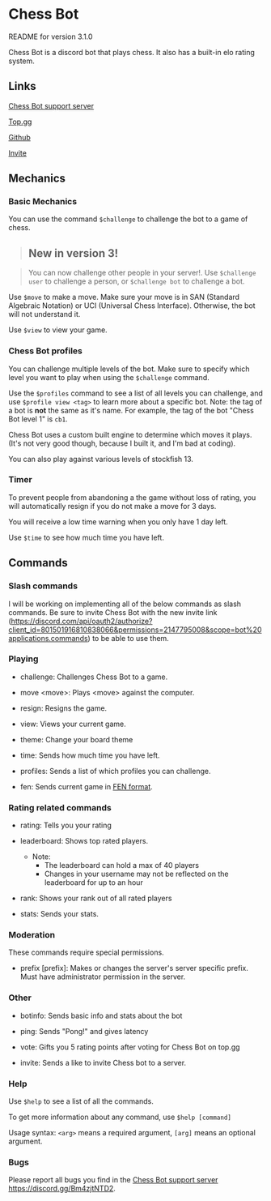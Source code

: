 # Chess Bot

README for version 3.1.0

Chess Bot is a discord bot that plays chess.
It also has a built-in elo rating system.

## Links

[Chess Bot support server](https://discord.gg/Bm4zjtNTD2)

[Top.gg](https://top.gg/bot/801501916810838066/vote)

[Github](https://github.com/jeffarjeffar/Chess_Bot)

[Invite](https://discord.com/api/oauth2/authorize?client_id=801501916810838066&permissions=2147795008&scope=bot%20applications.commands)

## Mechanics

### Basic Mechanics

You can use the command `$challenge` to challenge the bot to a game of chess.

> ## New in version 3!

> You can now challenge other people in your server!. Use `$challenge user` to challenge a person, or `$challenge bot` to challenge a bot.

Use `$move` to make a move. Make sure your move is in SAN (Standard Algebraic Notation) or UCI (Universal Chess Interface). Otherwise, the bot will not understand it.

Use `$view` to view your game.

### Chess Bot profiles

You can challenge multiple levels of the bot. Make sure to specify which level you want to play when using the `$challenge` command.

Use the `$profiles` command to see a list of all levels you can challenge, and use `$profile view <tag>` to learn more about a specific bot.
Note: the tag of a bot is **not** the same as it's name. For example, the tag of the bot "Chess Bot level 1" is `cb1`.

Chess Bot uses a custom built engine to determine which moves it plays. (It's not very good though, because I built it, and I'm bad at coding).

You can also play against various levels of stockfish 13.

### Timer

To prevent people from abandoning a the game without loss of rating, you will automatically resign if you do not make a move for 3 days.

You will receive a low time warning when you only have 1 day left.

Use `$time` to see how much time you have left.

## Commands

### Slash commands

I will be working on implementing all of the below commands as slash commands. Be sure to invite Chess Bot with the new invite link (https://discord.com/api/oauth2/authorize?client_id=801501916810838066&permissions=2147795008&scope=bot%20applications.commands) to be able to use them.

### Playing

- challenge: Challenges Chess Bot to a game.

- move \<move\>: Plays \<move\> against the computer.

- resign: Resigns the game.

- view: Views your current game.

- theme: Change your board theme

- time: Sends how much time you have left.

- profiles: Sends a list of which profiles you can challenge.

- fen: Sends current game in [FEN format](https://en.wikipedia.org/wiki/Forsyth%E2%80%93Edwards_Notation).
  
### Rating related commands

- rating: Tells you your rating

- leaderboard: Shows top rated players.

	- Note:
		- The leaderboard can hold a max of 40 players
		- Changes in your username may not be reflected on the leaderboard for up to an hour

- rank: Shows your rank out of all rated players

- stats: Sends your stats.

### Moderation

These commands require special permissions.

- prefix \[prefix\]: Makes or changes the server's server specific prefix. Must have administrator permission in the server.

### Other

- botinfo: Sends basic info and stats about the bot

- ping: Sends "Pong!" and gives latency

- vote: Gifts you 5 rating points after voting for Chess Bot on top.gg

- invite: Sends a like to invite Chess bot to a server.

### Help

Use `$help` to see a list of all the commands.

To get more information about any command, use `$help [command]`

Usage syntax: `<arg>` means a required argument, `[arg]` means an optional argument.

### Bugs

Please report all bugs you find in the [Chess Bot support server](https://discord.gg/Bm4zjtNTD2) https://discord.gg/Bm4zjtNTD2.